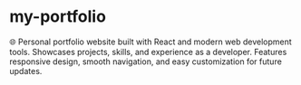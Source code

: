 # my-portfolio
🌐 Personal portfolio website built with React and modern web development tools. Showcases projects, skills, and experience as a developer. Features responsive design, smooth navigation, and easy customization for future updates.
